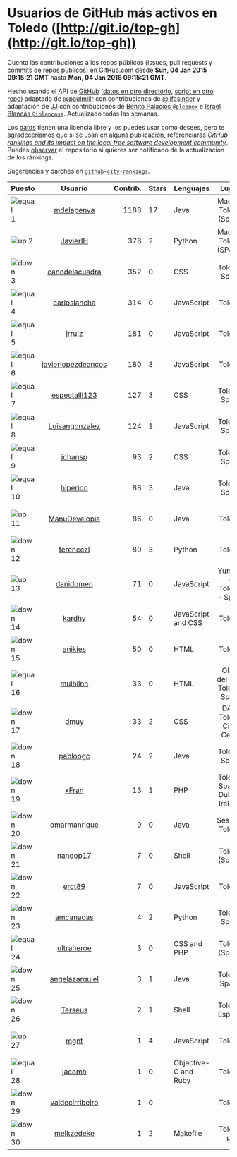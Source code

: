 
# Usuarios de GitHub más activos en Toledo ([http://git.io/top-gh](http://git.io/top-gh))



  Cuenta las contribuciones a los repos públicos (issues, pull requests y commits de repos públicos) en GitHub.com desde  **Sun, 04 Jan 2015 09:15:21 GMT** hasta **Mon, 04 Jan 2016 09:15:21 GMT**.

  Hecho usando el API de [GitHub](http://github.com) ([datos en otro directorio](https://github.com/JJ/top-github-users-data/tree/master/data), [script en otro repo](https://github.com/JJ/github-city-rankings/blob/master/get-city.coffee)) adaptado de [@paulmillr](https://github.com/paulmillr) con contribuciones de [@lifesinger](https://github.com/lifesinger) y adaptación de [JJ](http://jj.github.io) con contribuciones de [Benito Palacios `@pleonex`](http://github.com/pleonex) e [Israel Blancas `@iblancasa`](https://github.com/iblancasa). Actualizado todas las semanas.

  Los [datos](https://github.com/JJ/top-github-users-data/tree/master/data) tienen una licencia libre y los puedes usar como desees, pero te agradeceríamos que si se usan en alguna publicación, referenciaras [*GitHub rankings and its impact on the local free software development community*](https://thewinnower.com/papers/github-rankings-and-its-impact-on-the-local-free-software-development-community). Puedes [observar](https://github.com/JJ/top-github-users-data/subscription) el repositorio si quieres ser notificado de la actualización de los ránkings.

  Sugerencias y parches en [`github-city-rankings`](http://github.com/JJ/github-city-rankings).


| Puesto   |  Usuario  |Contrib.| Stars | Lenguajes   |      Lugar      |  Avatar  |
|----------|:---------:|-------:|-------|-------------|:---------------:|----------|
|![equal](https://raw.githubusercontent.com/JJ/github-city-rankings/master/img/equal.gif) 1 | [mdelapenya](https://github.com/mdelapenya) | 1188 | 17 | Java | Madrid, Toledo (Spain) | <img src='https://avatars0.githubusercontent.com/u/951580?v=3&s=64' width="64" title='Manuel de la Peña'> |
|![up](https://raw.githubusercontent.com/JJ/github-city-rankings/master/img/up.gif) 2 | [JavierIH](https://github.com/JavierIH) | 378 | 2 | Python | Madrid, Toledo (SPAIN) | <img src='https://avatars1.githubusercontent.com/u/5154251?v=3&s=64' width="64" title='Javier Isabel Hernandez'> |
|![down](https://raw.githubusercontent.com/JJ/github-city-rankings/master/img/down.gif) 3 | [canodelacuadra](https://github.com/canodelacuadra) | 352 | 0 | CSS | Toledo, Spain | <img src='https://avatars1.githubusercontent.com/u/5006582?v=3&s=64' width="64" title='José Antonio Cano'> |
|![equal](https://raw.githubusercontent.com/JJ/github-city-rankings/master/img/equal.gif) 4 | [carloslancha](https://github.com/carloslancha) | 314 | 0 | JavaScript | Toledo | <img src='https://avatars3.githubusercontent.com/u/5803434?v=3&s=64' width="64" title='Carlos Lancha'> |
|![equal](https://raw.githubusercontent.com/JJ/github-city-rankings/master/img/equal.gif) 5 | [jrruiz](https://github.com/jrruiz) | 181 | 0 | JavaScript | Toledo | <img src='https://avatars0.githubusercontent.com/u/6089334?v=3&s=64' width="64" title='Jose Ramón Ruiz Sánchez'> |
|![equal](https://raw.githubusercontent.com/JJ/github-city-rankings/master/img/equal.gif) 6 | [javierlopezdeancos](https://github.com/javierlopezdeancos) | 180 | 3 | JavaScript | Toledo | <img src='https://avatars1.githubusercontent.com/u/1202463?v=3&s=64' width="64" title='Javier'> |
|![equal](https://raw.githubusercontent.com/JJ/github-city-rankings/master/img/equal.gif) 7 | [espectalll123](https://github.com/espectalll123) | 127 | 3 | CSS | Toledo, Spain | <img src='https://avatars2.githubusercontent.com/u/2456419?v=3&s=64' width="64" title='Francisco Gómez García'> |
|![equal](https://raw.githubusercontent.com/JJ/github-city-rankings/master/img/equal.gif) 8 | [Luisangonzalez](https://github.com/Luisangonzalez) | 124 | 1 | JavaScript | Toledo, Spain | <img src='https://avatars1.githubusercontent.com/u/1648046?v=3&s=64' width="64" title='Luis Antonio González Martín'> |
|![equal](https://raw.githubusercontent.com/JJ/github-city-rankings/master/img/equal.gif) 9 | [jchansp](https://github.com/jchansp) | 93 | 2 | CSS | Toledo, Spain | <img src='https://avatars1.githubusercontent.com/u/593039?v=3&s=64' width="64" title='Jesús Muela'> |
|![equal](https://raw.githubusercontent.com/JJ/github-city-rankings/master/img/equal.gif) 10 | [hiperion](https://github.com/hiperion) | 88 | 3 | Java | Toledo, Spain | <img src='https://avatars2.githubusercontent.com/u/360124?v=3&s=64' width="64" title='Andrés Cerezo'> |
|![up](https://raw.githubusercontent.com/JJ/github-city-rankings/master/img/up.gif) 11 | [ManuDevelopia](https://github.com/ManuDevelopia) | 86 | 0 | Java | Toledo | <img src='https://avatars0.githubusercontent.com/u/43015?v=3&s=64' width="64" title='Manu Garcia'> |
|![down](https://raw.githubusercontent.com/JJ/github-city-rankings/master/img/down.gif) 12 | [terencezl](https://github.com/terencezl) | 80 | 3 | Python | Toledo | <img src='https://avatars3.githubusercontent.com/u/3190888?v=3&s=64' width="64" title='Terence Z. Lew'> |
|![up](https://raw.githubusercontent.com/JJ/github-city-rankings/master/img/up.gif) 13 | [danidomen](https://github.com/danidomen) | 71 | 0 | JavaScript | Yuncos - Toledo - Spain | <img src='https://avatars1.githubusercontent.com/u/5998908?v=3&s=64' width="64" title='Daniel Martin'> |
|![down](https://raw.githubusercontent.com/JJ/github-city-rankings/master/img/down.gif) 14 | [kardhy](https://github.com/kardhy) | 54 | 0 | JavaScript and CSS | Toledo | <img src='https://avatars0.githubusercontent.com/u/12992973?v=3&s=64' width="64" title='Miguel Angel'> |
|![down](https://raw.githubusercontent.com/JJ/github-city-rankings/master/img/down.gif) 15 | [anikies](https://github.com/anikies) | 50 | 0 | HTML | Toledo | <img src='https://avatars3.githubusercontent.com/u/6978779?v=3&s=64' width="64" title='Fernando Varela  Martinez'> |
|![equal](https://raw.githubusercontent.com/JJ/github-city-rankings/master/img/equal.gif) 16 | [muihlinn](https://github.com/muihlinn) | 33 | 0 | HTML | Olias del Rey, Toledo. Spain | <img src='https://avatars1.githubusercontent.com/u/7160350?v=3&s=64' width="64" title='Luis Miguel Castañeda'> |
|![down](https://raw.githubusercontent.com/JJ/github-city-rankings/master/img/down.gif) 17 | [dmuy](https://github.com/dmuy) | 33 | 2 | CSS | DAS, Toledo City, Cebu | <img src='https://avatars3.githubusercontent.com/u/8830886?v=3&s=64' width="64" title='Dionlee Uy'> |
|![down](https://raw.githubusercontent.com/JJ/github-city-rankings/master/img/down.gif) 18 | [pabloogc](https://github.com/pabloogc) | 24 | 2 | Java | Toledo, Spain | <img src='https://avatars2.githubusercontent.com/u/1131305?v=3&s=64' width="64" title='Pablo Orgaz'> |
|![down](https://raw.githubusercontent.com/JJ/github-city-rankings/master/img/down.gif) 19 | [xFran](https://github.com/xFran) | 13 | 1 | PHP | Toledo, Spain / Dublin, Ireland | <img src='https://avatars1.githubusercontent.com/u/3188361?v=3&s=64' width="64" title='Francisc'> |
|![down](https://raw.githubusercontent.com/JJ/github-city-rankings/master/img/down.gif) 20 | [omarmanrique](https://github.com/omarmanrique) | 9 | 0 | Java | Seseña, Toledo | <img src='https://avatars0.githubusercontent.com/u/12006845?v=3&s=64' width="64" title='Omar Manrique'> |
|![down](https://raw.githubusercontent.com/JJ/github-city-rankings/master/img/down.gif) 21 | [nandop17](https://github.com/nandop17) | 7 | 0 | Shell | Toledo (Spain) | <img src='https://avatars1.githubusercontent.com/u/6423879?v=3&s=64' width="64" title='Fernando Illán'> |
|![down](https://raw.githubusercontent.com/JJ/github-city-rankings/master/img/down.gif) 22 | [erct89](https://github.com/erct89) | 7 | 0 | JavaScript | Toledo | <img src='https://avatars0.githubusercontent.com/u/9638519?v=3&s=64' width="64" title='Emilio Añover García'> |
|![down](https://raw.githubusercontent.com/JJ/github-city-rankings/master/img/down.gif) 23 | [amcanadas](https://github.com/amcanadas) | 4 | 2 | Python | Toledo, Spain | <img src='https://avatars1.githubusercontent.com/u/2418747?v=3&s=64' width="64" title='Angel Martinez Cañadas'> |
|![equal](https://raw.githubusercontent.com/JJ/github-city-rankings/master/img/equal.gif) 24 | [ultraheroe](https://github.com/ultraheroe) | 3 | 0 | CSS and PHP | Toledo (Spain) | <img src='https://avatars1.githubusercontent.com/u/564454?v=3&s=64' width="64" title='David Mateo'> |
|![down](https://raw.githubusercontent.com/JJ/github-city-rankings/master/img/down.gif) 25 | [angelazarquiel](https://github.com/angelazarquiel) | 3 | 1 | Java | Toledo. Spain. | <img src='https://avatars3.githubusercontent.com/u/5631864?v=3&s=64' width="64" title='Angel Martínez'> |
|![down](https://raw.githubusercontent.com/JJ/github-city-rankings/master/img/down.gif) 26 | [Terseus](https://github.com/Terseus) | 2 | 1 | Shell | Toledo, España | <img src='https://avatars1.githubusercontent.com/u/1707139?v=3&s=64' width="64" title='David Caro'> |
|![up](https://raw.githubusercontent.com/JJ/github-city-rankings/master/img/up.gif) 27 | [mgnt](https://github.com/mgnt) | 1 | 4 | JavaScript | Toledo | <img src='https://avatars1.githubusercontent.com/u/3850065?v=3&s=64' width="64" title='Matthew Braun'> |
|![equal](https://raw.githubusercontent.com/JJ/github-city-rankings/master/img/equal.gif) 28 | [jacomh](https://github.com/jacomh) | 1 | 0 | Objective-C and Ruby | Toledo | <img src='https://avatars2.githubusercontent.com/u/1038518?v=3&s=64' width="64" title='Jose A. Contreras'> |
|![down](https://raw.githubusercontent.com/JJ/github-city-rankings/master/img/down.gif) 29 | [valdecirribeiro](https://github.com/valdecirribeiro) | 1 | 0 |  | Toledo | <img src='https://avatars2.githubusercontent.com/u/4933022?v=3&s=64' width="64" title='Valdecir Ribeiro R. Sutil'> |
|![down](https://raw.githubusercontent.com/JJ/github-city-rankings/master/img/down.gif) 30 | [melkzedeke](https://github.com/melkzedeke) | 1 | 2 | Makefile | Toledo pr | <img src='https://avatars2.githubusercontent.com/u/15674719?v=3&s=64' width="64" title='Melquizedeque Ramos Feitoza'> |
